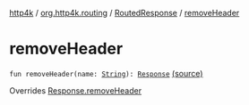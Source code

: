 [http4k](../../index.md) / [org.http4k.routing](../index.md) / [RoutedResponse](index.md) / [removeHeader](./remove-header.md)

# removeHeader

`fun removeHeader(name: `[`String`](https://kotlinlang.org/api/latest/jvm/stdlib/kotlin/-string/index.html)`): `[`Response`](../../org.http4k.core/-response/index.md) [(source)](https://github.com/http4k/http4k/blob/master/http4k-core/src/main/kotlin/org/http4k/routing/routing.kt#L139)

Overrides [Response.removeHeader](../../org.http4k.core/-response/remove-header.md)

